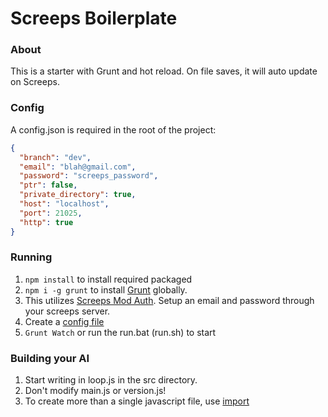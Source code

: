 # Screeps Boilerplate
### About
This is a starter with Grunt and hot reload. On file saves, it will auto update on Screeps.

### Config
A config.json is required in the root of the project:
```json
{
  "branch": "dev",
  "email": "blah@gmail.com",
  "password": "screeps_password",
  "ptr": false,
  "private_directory": true,
  "host": "localhost",
  "port": 21025,
  "http": true
}
```

### Running
1. `npm install` to install required packaged
2. `npm i -g grunt` to install [Grunt](https://gruntjs.com/) globally.
3. This utilizes [Screeps Mod Auth](https://www.npmjs.com/package/screepsmod-auth). Setup an email and password through your screeps server.
4. Create a [config file](#config)
5. `Grunt Watch` or run the run.bat (run.sh) to start

### Building your AI
1. Start writing in loop.js in the src directory.
2. Don't modify main.js or version.js!
3. To create more than a single javascript file, use [import](https://developer.mozilla.org/en-US/docs/Web/JavaScript/Reference/Statements/import)
